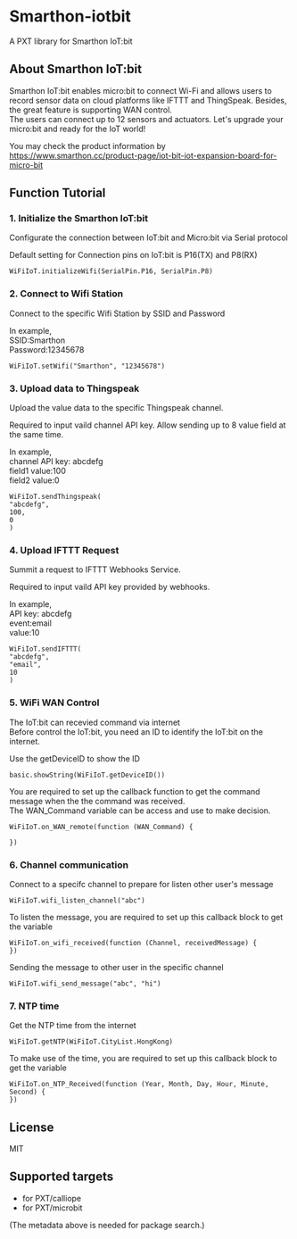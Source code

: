 # Smarthon-iotbit
A PXT library for Smarthon IoT:bit

## About Smarthon IoT:bit
Smarthon IoT:bit enables micro:bit to connect Wi-Fi and allows users to record sensor data on cloud platforms like IFTTT and ThingSpeak. Besides, the great feature is supporting WAN control.<BR>The users can connect up to 12 sensors and actuators. Let's upgrade your micro:bit and ready for the IoT world!<P>
You may check the product information by https://www.smarthon.cc/product-page/iot-bit-iot-expansion-board-for-micro-bit

## Function Tutorial 

### 1. Initialize the Smarthon IoT:bit
Configurate the connection between IoT:bit and Micro:bit via Serial protocol<P>
Default setting for Connection pins on IoT:bit is P16(TX) and P8(RX)<P>
                                                                       
```block
WiFiIoT.initializeWifi(SerialPin.P16, SerialPin.P8)
```
### 2. Connect to Wifi Station
Connect to the specific Wifi Station by SSID and Password<P>
In example,<BR>
SSID:Smarthon<BR>
Password:12345678<BR>
```block
WiFiIoT.setWifi("Smarthon", "12345678")
```

### 3. Upload data to Thingspeak
Upload the value data to the specific Thingspeak channel.<P>
Required to input vaild channel API key. Allow sending up to 8 value field at the same time.<P>
In example,<BR>
channel API key: abcdefg<BR>
field1 value:100<BR>
field2 value:0<BR>
```block
WiFiIoT.sendThingspeak(
"abcdefg",
100,
0
)
```

### 4. Upload IFTTT Request 
Summit a request to IFTTT Webhooks Service.<P>
Required to input vaild API key provided by webhooks. <P>
In example,<BR>
API key: abcdefg<BR>
event:email<BR>
value:10<BR>

```block
WiFiIoT.sendIFTTT(
"abcdefg",
"email",
10
)
```

### 5. WiFi WAN Control
The IoT:bit can recevied command via internet<BR>
Before control the IoT:bit, you need an ID to identify the IoT:bit on the internet.<P>
Use the getDeviceID to show the ID<BR>
```block
basic.showString(WiFiIoT.getDeviceID())
```
You are required to set up the callback function to get the command message when the the command was received.<BR>
The WAN_Command variable can be access and use to make decision.<BR>

```block
WiFiIoT.on_WAN_remote(function (WAN_Command) {
	
})
```

### 6. Channel communication
Connect to a specifc channel to prepare for listen other user's message<P>
  
```block
WiFiIoT.wifi_listen_channel("abc")
```

To listen the message, you are required to set up this callback block to get the variable<P>
  
```block
WiFiIoT.on_wifi_received(function (Channel, receivedMessage) {
})
```

Sending the message to other user in the specific channel<P>
  
```block
WiFiIoT.wifi_send_message("abc", "hi")
```


### 7. NTP time
Get the NTP time from the internet<P>
  
```block
WiFiIoT.getNTP(WiFiIoT.CityList.HongKong)
```

To make use of the time, you are required to set up this callback block to get the variable <P>
  
```block
WiFiIoT.on_NTP_Received(function (Year, Month, Day, Hour, Minute, Second) {
})
```



## License

MIT

## Supported targets

* for PXT/calliope
* for PXT/microbit

(The metadata above is needed for package search.)
